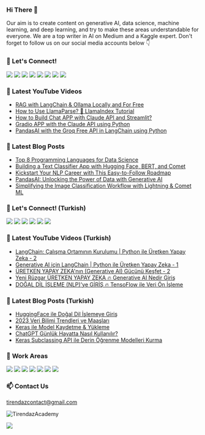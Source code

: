 ### Hi There 👋

Our aim is to create content on generative AI, data science, machine learning, and deep learning, and try to make these areas understandable for everyone. We are a top writer in AI on Medium and a Kaggle expert. Don't forget to follow us on our social media accounts below 👇

### 🔗 Let's Connect!

[![](https://img.shields.io/badge/YouTube-FF0000?style=plastic&logo=youtube&logoColor=white)](https://www.youtube.com/c/TirendazAcademy)
[![](https://img.shields.io/badge/Medium-000000?&style=plastic&logo=medium&logoColor=white)](https://tirendazacademy.medium.com)
[![](https://img.shields.io/badge/Instagram-E4405F?style=plastic&logo=instagram&logoColor=white)](https://www.instagram.com/TirendazAcademy)
[![](https://img.shields.io/badge/Twitter-1DA1F2?&style=plastic&logo=twitter&logoColor=white)](https://www.twitter.com/TirendazAcademy)
[![](https://img.shields.io/badge/TikTok-000000?style=plastic&logo=tiktok&logoColor=white)](https://www.tiktok.com/TirendazAcademy)
[![](https://img.shields.io/badge/LinkedIn-0A66C2?style=plastic&logo=linkedin&logoColor=white)](https://www.linkedin.com/in/tirendaz-academy/)
[![](https://img.shields.io/badge/Kaggle-20BEFF?style=plastic&logo=Kaggle&logoColor=white)](https://www.kaggle.com/TirendazAcademy)
[![](https://img.shields.io/badge/Reddit-FF4500?style=plastic&logo=reddit&logoColor=white)](https://www.reddit.com/user/TirendazAcademy)

<!-- 
[![](https://img.shields.io/badge/Stackoverflow-F58025?style=plastic&logo=stackoverflow&logoColor=white)](https://stackoverflow.com/users/18967083/tirendaz-academy)
[![](https://img.shields.io/badge/Quora-B92B27?&style=plastic&logo=Quora&logoColor=white)](https://www.quora.com/profile/Tirendaz-Academy)
-->

### 📌 Latest YouTube Videos

<!-- YOUTUBE:START -->
- [RAG with LangChain &amp; Ollama Locally and For Free](https://www.youtube.com/watch?v=BLR1FgFqbRo)
- [How to Use LlamaParse? 🦙 LlamaIndex Tutorial](https://www.youtube.com/watch?v=1bH2Zzm37a0)
- [How to Build Chat APP with Claude API and Streamlit?](https://www.youtube.com/watch?v=M9P7JxZyyd0)
- [Gradio APP with the Claude API using Python](https://www.youtube.com/watch?v=S0Yn2b3SDJY)
- [PandasAI with the Groq Free API in LangChain using Python](https://www.youtube.com/watch?v=C6R9JLHZDH0)
<!-- YOUTUBE:END -->

### 🚀 Latest Blog Posts

<!-- BLOG-POST-LIST:START -->
- [Top 8 Programming Languages for Data Science](https://levelup.gitconnected.com/top-8-programming-languages-for-data-science-19bfad1d3eb8?source=rss-b5cbb779640e------2)
- [Building a Text Classifier App with Hugging Face, BERT, and Comet](https://heartbeat.comet.ml/building-a-text-classifier-app-with-hugging-face-bert-and-comet-278e4cd0d0aa?source=rss-b5cbb779640e------2)
- [Kickstart Your NLP Career with This Easy-to-Follow Roadmap](https://levelup.gitconnected.com/kickstart-your-nlp-career-with-this-easy-to-follow-roadmap-50f4b4372d27?source=rss-b5cbb779640e------2)
- [PandasAI: Unlocking the Power of Data with Generative AI](https://levelup.gitconnected.com/pandasai-unlocking-the-power-of-data-with-generative-ai-3196cbccba34?source=rss-b5cbb779640e------2)
- [Simplifying the Image Classification Workflow with Lightning &amp; Comet ML](https://heartbeat.comet.ml/simplifying-the-image-classification-workflow-with-lightning-comet-ml-43d5c8cda3a8?source=rss-b5cbb779640e------2)
<!-- BLOG-POST-LIST:END -->

### 🔗 Let's Connect! (Turkish)

[![](https://img.shields.io/badge/YouTube-FF0000?style=plastic&logo=youtube&logoColor=white)](https://www.youtube.com/c/tirendazakademi)
[![](https://img.shields.io/badge/Medium-000000?&style=plastic&logo=medium&logoColor=white)](https://tirendazakademi.medium.com)
[![](https://img.shields.io/badge/Instagram-E4405F?style=plastic&logo=instagram&logoColor=white)](https://www.instagram.com/AkademiTirendaz)
[![](https://img.shields.io/badge/Twitter-1DA1F2?&style=plastic&logo=twitter&logoColor=white)](https://www.twitter.com/TirendazAkademi)
[![](https://img.shields.io/badge/TikTok-000000?style=plastic&logo=tiktok&logoColor=white)](https://www.tiktok.com/TirendazAkademi)
[![](https://img.shields.io/badge/Udemy-A435F0?style=plastic&logo=udemy&logoColor=white)](https://www.udemy.com/user/tirendaz-akademi-2)

### 📌 Latest YouTube Videos (Turkish)

<!-- YOUTUBETR:START -->
- [LangChain: Çalışma Ortamının Kurulumu | Python ile Üretken Yapay Zeka - 2](https://www.youtube.com/watch?v=T1ENn59Ow3I)
- [Generative AI için LangChain | Python ile Üretken Yapay Zeka - 1](https://www.youtube.com/watch?v=xd8b8-nLIpg)
- [ÜRETKEN YAPAY ZEKA&#39;nın &lpar;Generative AI&rpar; Gücünü Keşfet - 2](https://www.youtube.com/watch?v=Yw-UFYOBIZ0)
- [Yeni Rüzgar ÜRETKEN YAPAY ZEKA  🔥 Generative AI Nedir Giriş](https://www.youtube.com/watch?v=l0OAbS6aSyw)
- [DOĞAL DİL İŞLEME &lpar;NLP&rpar;&#39;ye GİRİŞ 🔥 TensoFlow ile Veri Ön İşleme](https://www.youtube.com/watch?v=QLfQlegH9JY)
<!-- YOUTUBETR:END -->

### 🚀 Latest Blog Posts (Turkish)
<!-- BLOG-POST-LIST-TR:START -->
- [HuggingFace  ile Doğal Dil İşlemeye Giriş](https://tirendazakademi.medium.com/huggingface-ile-do%C4%9Fal-dil-i%CC%87%C5%9Flemeye-giri%C5%9F-719717b4a25d?source=rss-e9566c9f34a3------2)
- [2023 Veri Bilimi Trendleri ve Maaşları](https://tirendazakademi.medium.com/2023-veri-bilimi-maa%C5%9Flar%C4%B1-711fc01f0f09?source=rss-e9566c9f34a3------2)
- [Keras ile Model Kaydetme &amp; Yükleme](https://tirendazakademi.medium.com/keras-ile-derin-%C3%B6%C4%9Frenme-modellerini-kaydetme-y%C3%BCkleme-2cdffded5bb3?source=rss-e9566c9f34a3------2)
- [ChatGPT Günlük Hayatta Nasıl Kullanılır?](https://tirendazakademi.medium.com/chatgpt-nas%C4%B1l-kullan%C4%B1l%C4%B1r-68ed2971ff?source=rss-e9566c9f34a3------2)
- [Keras Subclassing API ile Derin Öğrenme Modelleri Kurma](https://tirendazakademi.medium.com/keras-subclassing-api-ile-derin-%C3%B6%C4%9Frenme-modelleri-kurma-358255e4c2e9?source=rss-e9566c9f34a3------2)
<!-- BLOG-POST-LIST-TR:END -->

### 🤖 **Work Areas**

[![](https://img.shields.io/badge/AI-31C6D4?style=plastic&logo=WhenIWork&logoColor=white)]()
[![](https://img.shields.io/badge/DataScience-9A1663?style=plastic&logo=WhenIWork&logoColor=white)]()
[![](https://img.shields.io/badge/MachineLearning-DC5F00?style=plastic&logo=WhenIWork&logoColor=white)]()
[![](https://img.shields.io/badge/DeepLearning-000000?style=plastic&logo=WhenIWork&logoColor=white)]()
[![](https://img.shields.io/badge/DataEngineering-367E18?style=plastic&logo=WhenIWork&logoColor=white)]()
[![](https://img.shields.io/badge/MLOps-0F3460?style=plastic&logo=WhenIWork&logoColor=white)]()
[![](https://img.shields.io/badge/CloudComputing-D61C4E?style=plastic&logo=WhenIWork&logoColor=white)]()

<!--
[![](https://img.shields.io/badge/Bioinformatics-59CE8F?style=plastic&logo=WhenIWork&logoColor=white)]()
[![](https://img.shields.io/badge/Programming-EB1D36?style=plastic&logo=WhenIWork&logoColor=white)]()
-->

### 📫 Contact Us

tirendazcontact@gmail.com

<img src="https://komarev.com/ghpvc/?username=TirendazAcademy" alt="TirendazAcademy" /> 

[![](https://img.shields.io/github/followers/TirendazAcademy?style=social)](https://www.github.com/TirendazAcademy)  



<!--

**TirendazAcademy/TirendazAcademy** is a ✨ _special_ ✨ repository because its `README.md` (this file) appears on your GitHub profile.

![Tirendaz Academy's GitHub Stats](https://github-readme-stats.vercel.app/api?username=TirendazAcademy&show_icons=true)

Here are some ideas to get you started:

<p align="left"> </p>

- 🔭 I’m currently working on ...
- 🌱 I’m currently learning ...
- 👯 I’m looking to collaborate on ...
- 🤔 I’m looking for help with ...
- 💬 Ask me about ...
- 📫 How to reach me: ...
- 😄 Pronouns: ...
- ⚡ Fun fact: ...

-->

